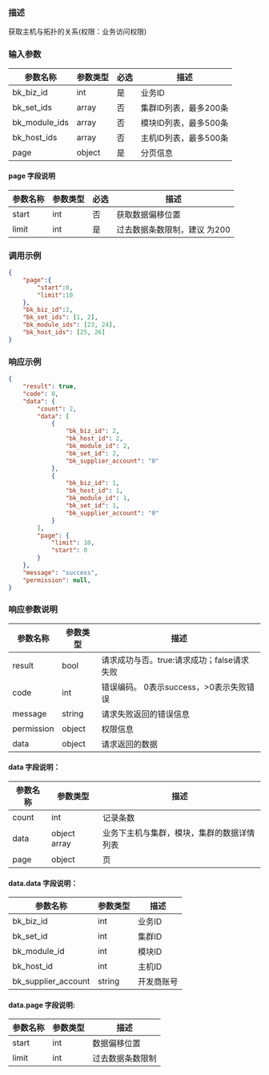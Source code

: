 ### 描述

获取主机与拓扑的关系(权限：业务访问权限)

### 输入参数

| 参数名称          | 参数类型   | 必选 | 描述            |
|---------------|--------|----|---------------|
| bk_biz_id     | int    | 是  | 业务ID          |
| bk_set_ids    | array  | 否  | 集群ID列表，最多200条 |
| bk_module_ids | array  | 否  | 模块ID列表，最多500条 |
| bk_host_ids   | array  | 否  | 主机ID列表，最多500条 |
| page          | object | 是  | 分页信息          |

#### page 字段说明

| 参数名称  | 参数类型 | 必选 | 描述               |
|-------|------|----|------------------|
| start | int  | 否  | 获取数据偏移位置         |
| limit | int  | 是  | 过去数据条数限制，建议 为200 |

### 调用示例

```json
{
    "page":{
        "start":0,
        "limit":10
    },
    "bk_biz_id":2,
    "bk_set_ids": [1, 2],
    "bk_module_ids": [23, 24],
    "bk_host_ids": [25, 26]
}
```

### 响应示例

```json
{
    "result": true,
    "code": 0,
    "data": {
        "count": 2,
        "data": [
            {
                "bk_biz_id": 2,
                "bk_host_id": 2,
                "bk_module_id": 2,
                "bk_set_id": 2,
                "bk_supplier_account": "0"
            },
            {
                "bk_biz_id": 1,
                "bk_host_id": 1,
                "bk_module_id": 1,
                "bk_set_id": 1,
                "bk_supplier_account": "0"
            }
        ],
        "page": {
            "limit": 10,
            "start": 0
        }
    },
    "message": "success",
    "permission": null,
}
```

### 响应参数说明

| 参数名称       | 参数类型   | 描述                         |
|------------|--------|----------------------------|
| result     | bool   | 请求成功与否。true:请求成功；false请求失败 |
| code       | int    | 错误编码。 0表示success，>0表示失败错误  |
| message    | string | 请求失败返回的错误信息                |
| permission | object | 权限信息                       |
| data       | object | 请求返回的数据                    |

#### data 字段说明：

| 参数名称  | 参数类型         | 描述                    |
|-------|--------------|-----------------------|
| count | int          | 记录条数                  |
| data  | object array | 业务下主机与集群，模块，集群的数据详情列表 |
| page  | object       | 页                     |

#### data.data 字段说明：

| 参数名称                | 参数类型   | 描述    |
|---------------------|--------|-------|
| bk_biz_id           | int    | 业务ID  |
| bk_set_id           | int    | 集群ID  |
| bk_module_id        | int    | 模块ID  |
| bk_host_id          | int    | 主机ID  |
| bk_supplier_account | string | 开发商账号 |

#### data.page 字段说明:

| 参数名称  | 参数类型 | 描述       |
|-------|------|----------|
| start | int  | 数据偏移位置   |
| limit | int  | 过去数据条数限制 |
